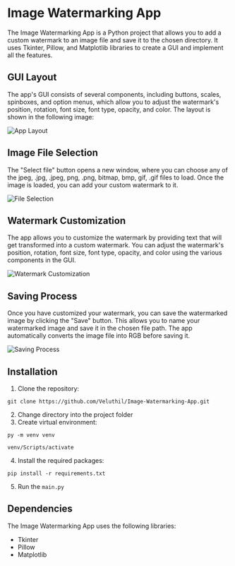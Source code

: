 # Image Watermarking App

The Image Watermarking App is a Python project that allows you to add a custom watermark to an image file and save it to the chosen directory. It uses Tkinter, Pillow, and Matplotlib libraries to create a GUI and implement all the features.

## GUI Layout

The app's GUI consists of several components, including buttons, scales, spinboxes, and option menus, which allow you to adjust the watermark's position, rotation, font size, font type, opacity, and color. The layout is shown in the following image:

![App Layout](https://user-images.githubusercontent.com/108438343/218153810-81981fe6-6c76-42ef-9278-e2cc427edde8.png)

## Image File Selection

The "Select file" button opens a new window, where you can choose any of the jpeg, .jpg, .jpeg, png, .png, bitmap, bmp, gif, .gif files to load. Once the image is loaded, you can add your custom watermark to it.

![File Selection](https://user-images.githubusercontent.com/108438343/218153915-d8dfd35c-eab2-4229-8082-c0f101a1237a.png)

## Watermark Customization

The app allows you to customize the watermark by providing text that will get transformed into a custom watermark. You can adjust the watermark's position, rotation, font size, font type, opacity, and color using the various components in the GUI.

![Watermark Customization](https://user-images.githubusercontent.com/108438343/218153952-aaf0a595-eaa3-4bed-86c4-9adc9de6e254.png)

## Saving Process

Once you have customized your watermark, you can save the watermarked image by clicking the "Save" button. This allows you to name your watermarked image and save it in the chosen file path. The app automatically converts the image file into RGB before saving it.

![Saving Process](https://user-images.githubusercontent.com/108438343/218154068-513d9ec6-9b82-4bf2-911d-b73141c58e36.png)

## Installation
1. Clone the repository: 
```
git clone https://github.com/Veluthil/Image-Watermarking-App.git
```
2. Change directory into the project folder
3. Create virtual environment: 
```
py -m venv venv
``` 
```
venv/Scripts/activate
```
4. Install the required packages: 
```
pip install -r requirements.txt
```
5. Run the `main.py`

## Dependencies

The Image Watermarking App uses the following libraries:

- Tkinter
- Pillow
- Matplotlib
